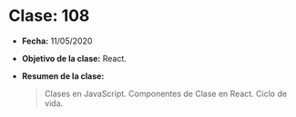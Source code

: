 # Clase: 108

- **Fecha:** 11/05/2020
- **Objetivo de la clase:** React.
- **Resumen de la clase:**

  > Clases en JavaScript. Componentes de Clase en React. Ciclo de vida.

